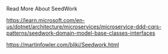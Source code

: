 Read More About SeedWork

https://learn.microsoft.com/en-us/dotnet/architecture/microservices/microservice-ddd-cqrs-patterns/seedwork-domain-model-base-classes-interfaces

https://martinfowler.com/bliki/Seedwork.html
